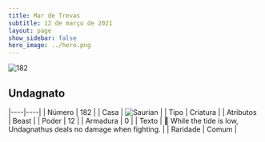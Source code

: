 ```yaml
---
title: Mar de Trevas
subtitle: 12 de março de 2021
layout: page
show_sidebar: false
hero_image: ../hero.png
---
```


![182](https://cdn.keyforgegame.com/media/card_front/pt/496_182_WV84MC3764W3_pt.png)

## Undagnato

|----|----|
| Número | 182 |
| Casa | ![Saurian](https://archonarcana.com/images/thumb/9/9e/Saurian_P.png/22px-Saurian_P.png "Sauro") |
| Tipo | Criatura |
| Atributos | Beast |
| Poder | 12 |
| Armadura | 0 |
| Texto |  While the tide is low, Undagnathus deals no damage when fighting. |
| Raridade | Comum |
